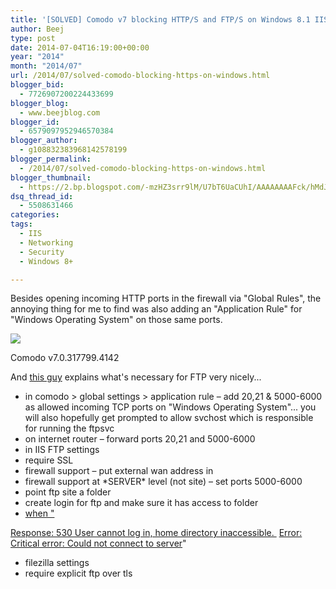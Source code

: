 ```yaml
---
title: '[SOLVED] Comodo v7 blocking HTTP/S and FTP/S on Windows 8.1 IIS 8.5'
author: Beej
type: post
date: 2014-07-04T16:19:00+00:00
year: "2014"
month: "2014/07"
url: /2014/07/solved-comodo-blocking-https-on-windows.html
blogger_bid:
  - 7726907200224433699
blogger_blog:
  - www.beejblog.com
blogger_id:
  - 6579097952946570384
blogger_author:
  - g108832383968142578199
blogger_permalink:
  - /2014/07/solved-comodo-blocking-https-on-windows.html
blogger_thumbnail:
  - https://2.bp.blogspot.com/-mzHZ3srr9lM/U7bT6UaCUhI/AAAAAAAAFck/hMdJRaFnIpM/s1600/7-4-2014+12-17-55+PM.jpg
dsq_thread_id:
  - 5508631466
categories:
tags:
  - IIS
  - Networking
  - Security
  - Windows 8+

---
```

Besides opening incoming HTTP ports in the firewall via "Global Rules", the annoying thing for me to find was also adding an "Application Rule" for "Windows Operating System" on those same ports.

<a href="{{ site.baseurl }}/images/uploads/2014/07/7-4-2014-12-17-55-PM.jpg" imageanchor="1"><img border="0" src="{{ site.baseurl }}/images/uploads/2014/07/7-4-2014-12-17-55-PM.jpg" /></a>

Comodo v7.0.317799.4142

And [this guy][1] explains what's necessary for FTP very nicely...

  * in comodo > global settings > application rule &#8211; add 20,21 & 5000-6000 as allowed incoming TCP ports on "Windows Operating System"... you will also hopefully get prompted to allow svchost which is responsible for running the ftpsvc
  * on internet router &#8211; forward ports 20,21 and 5000-6000
  * in IIS FTP settings
  * require SSL
  * firewall support &#8211; put external wan address in&nbsp;
  * firewall support at \*SERVER\* level (not site) &#8211; set ports 5000-6000
  * point ftp site a folder
  * create login for ftp and make sure it has access to folder
  * <a href="https://manage.accuwebhosting.com/knowledgebase/941/FTP-Error-530-User-cannot-log-in-home-directory-inaccessible.html" target="_blank">when "</a>
<li style="display: inline !important;">
  <a href="https://manage.accuwebhosting.com/knowledgebase/941/FTP-Error-530-User-cannot-log-in-home-directory-inaccessible.html" target="_blank"></a><a href="https://manage.accuwebhosting.com/knowledgebase/941/FTP-Error-530-User-cannot-log-in-home-directory-inaccessible.html" target="_blank">Response: 530 User cannot log in, home directory inaccessible.&nbsp;</a>
</li>
<li style="display: inline !important;">
  <a href="https://manage.accuwebhosting.com/knowledgebase/941/FTP-Error-530-User-cannot-log-in-home-directory-inaccessible.html" target="_blank">Error: Critical error: Could not connect to server</a>"
</li>
<a href="https://manage.accuwebhosting.com/knowledgebase/941/FTP-Error-530-User-cannot-log-in-home-directory-inaccessible.html" target="_blank"><br /></a></ul> </ul> 

  * filezilla settings
  * require explicit ftp over tls</ul>

 [1]: https://grantcurell.com/2013/12/31/failed-to-retrieve-directory-listing-filezilla-connecting-to-iis-behind-nat/